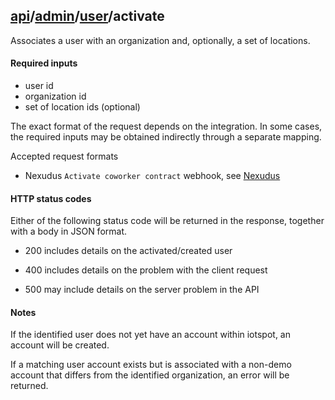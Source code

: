 ## [api](../..)/[admin](..)/[user](.)/activate

Associates a user with an organization and, optionally, a set of locations.


#### Required inputs

* user id
* organization id
* set of location ids (optional)

The exact format of the request depends on the integration. In some cases, the required inputs may be obtained indirectly through a separate mapping. 

Accepted request formats
* Nexudus `Activate coworker contract` webhook, see [Nexudus](nexudus)


#### HTTP status codes

Either of the following status code will be returned in the response, together with a body in JSON format.

* 200
  includes details on the activated/created user
  
* 400
  includes details on the problem with the client request
  
* 500
  may include details on the server problem in the API


#### Notes

If the identified user does not yet have an account within iotspot, an account will be created.

If a matching user account exists but is associated with a non-demo account that differs from the identified organization, an error will be returned.
